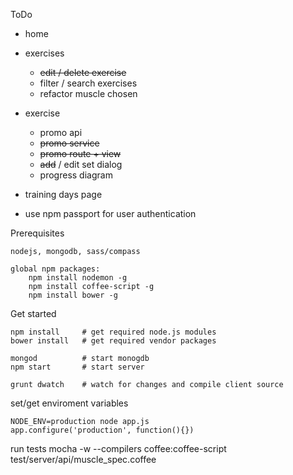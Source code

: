 ToDo

- home

- exercises
	- ~~edit / delete exercise~~
	- filter / search exercises
	- refactor muscle chosen

- exercise
	- promo api
	- ~~promo service~~
	- ~~promo route + view~~
	- ~~add~~ / edit set dialog
	- progress diagram

- training days page

- use npm passport for user authentication


Prerequisites

	nodejs, mongodb, sass/compass
	
	global npm packages:
		npm install nodemon -g
		npm install coffee-script -g
		npm install bower -g



Get started

	npm install		# get required node.js modules
	bower install	# get required vendor packages

	mongod 			# start monogdb
	npm start		# start server

	grunt dwatch 	# watch for changes and compile client source




set/get enviroment variables

	NODE_ENV=production node app.js
	app.configure('production', function(){})


run tests
	mocha -w  --compilers coffee:coffee-script test/server/api/muscle_spec.coffee


